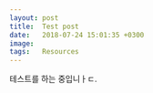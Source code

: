 ```yaml
---
layout: post
title:  Test post
date:   2018-07-24 15:01:35 +0300
image:  
tags:   Resources
---
```

테스트를 하는 중입니ㅏㄷ.